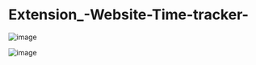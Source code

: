 # Extension_-Website-Time-tracker-


![image](https://github.com/anantnipunge/Extension_-Website-Time-tracker-/assets/82041920/31cfd5fd-d9d2-4eb3-bd4d-7346a0114cdb)

![image](https://github.com/anantnipunge/Extension_-Website-Time-tracker-/assets/82041920/f224adb0-f05a-4c08-a3f9-35cef1b7e35b)
